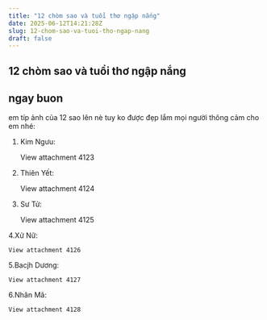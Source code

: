```yaml
---
title: "12 chòm sao và tuổi thơ ngập nắng"
date: 2025-06-12T14:21:28Z
slug: 12-chom-sao-va-tuoi-tho-ngap-nang
draft: false
---
```


## 12 chòm sao và tuổi thơ ngập nắng

## ngay buon

em típ ảnh của 12 sao lên nè tuy ko được đẹp lắm mọi người thông cảm cho em nhé:
1. Kim Ngưu:


	View attachment 4123
	

2. Thiên Yết:


	View attachment 4124
	

3. Sư Tử:


	View attachment 4125
	

4.Xử Nữ:


	View attachment 4126
	

5.Bacjh Dương:


	View attachment 4127
	

6.Nhân Mã:


	View attachment 4128